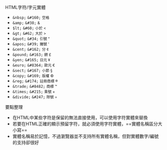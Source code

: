 HTML字符/字元實體
- `&nbsp;` `&#160;` <small>空格</small>
- `&amp;` `&#38;` <small>&amp;</small>
- `$lt;` `&#60;` <small>小於 &lt;</small>
- `&gt;` `&#62;` <small>大於 &gt;</small>
- `&quot;` `&#34;` <small>引號 &quot;</small>
- `&apos;` `&#39;` <small>撇號 &apos;</small>
- `&cent;` `&#162;` <small>分 &cent;</small>
- `&pound;` `&#163;` <small>鎊 &pound;</small>
- `&yen;` `&#165;` <small>日元 &yen;</small>
- `&euro;` `&#8364;` <small>歐元 &euro;</small>
- `&sect;` `&#167;` <small>小節 &sect;</small>
- `&copy;` `&#169;` <small>版權 &copy;</small>
- `&reg;` `&#174;` <small>註冊商標 &reg;</small>
- `&trade;` `&#8482;` <small>商標 &trade;</small>
- `&times;` `&#215;` <small>乘號 &times;</small>
- `&divide;` `&#247;` <small>除號 &divide;</small>

要點整理
- 在HTML中某些字符是保留的無法直接使用，可以使用字符實體來替換
- 若要在HTML正確的顯示預留字符，就必須使用字符實體，==實體名稱區分大小寫==
- 實體名稱易於記憶，不過瀏覽器並不支持所有實體名稱，但對實體數字/編號的支持卻很好